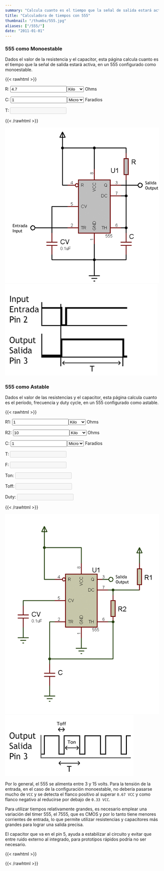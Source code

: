 ```yaml
---
summary: "Calcula cuanto es el tiempo que la señal de salida estará activa, en un circuito integrado 555 configurado como monoestable o astable."
title: "Calculadora de tiempos con 555"
thumbnail: "/thumbs/555.jpg"
aliases: ["/555/"]
date: "2011-01-01"
---
```


### 555 como Monoestable

Dados el valor de la resistencia y el capacitor, esta página calcula cuanto es el tiempo que la señal de salida estará activa, en un 555 configurado como monoestable.

{{< rawhtml >}}
<form action="" id="monoestable">
<p>R: <input id="r_m" value="4.7" type="number" /><select id="rScale_m" >
  <option></option>
  <option selected="selected">Kilo</option>
  <option>Mega</option>
</select> Ohms</p>
<p>C: <input id="c_m" value="1" type="number" /><select id="cScale_m" >
  <option>Pico</option>
  <option>Nano</option>
  <option selected="selected">Micro</option>
  <option>Mili</option>
</select> Faradios</p>
<p>T: <input id="t_m" disabled="disabled" /></p>
</form>
{{< /rawhtml >}}

![Esquematico Monoestable con 555](/images/555mono.png)
![Diagrama temporal 555](/images/555tiempos.png)

### 555 como Astable

Dados el valor de las resistencias y el capacitor, esta página calcula cuanto es el período, frecuencia y duty cycle, en un 555 configurado como astable.

{{< rawhtml >}}
<form action="" id="astable">
<p>R1: <input id="r1_a" value="1" type="number" /><select id="r1Scale_a" >
  <option></option>
  <option selected="selected">Kilo</option>
  <option>Mega</option>
</select> Ohms</p>
<p>R2: <input id="r2_a" value="10" type="number" /><select id="r2Scale_a" >
  <option></option>
  <option selected="selected">Kilo</option>
  <option>Mega</option>
</select> Ohms</p>
<p>C:  <input id="c_a" value="1" type="number" /><select id="cScale_a" >
  <option>Pico</option>
  <option>Nano</option>
  <option selected="selected">Micro</option>
  <option>Mili</option>
</select> Faradios</p>
<p>T: <input id="t_a" disabled="disabled" /></p>
<p>F: <input id="f_a" disabled="disabled" /></p>
<p>Ton: <input id="ton_a" disabled="disabled" /></p>
<p>Toff: <input id="toff_a" disabled="disabled" /></p>
<p>Duty: <input id="duty_a" disabled="disabled" /></p>
</form>
{{< /rawhtml >}}

![Esquematico Astable con 555](/images/555astable.png)
![Diagrama temporal 555](/images/555atiempos.png)
		
Por lo general, el 555 se alimenta entre 3 y 15 volts. Para la tensión de la entrada, en el caso de la configuración monoestable, no debería pasarse mucho de `VCC` y se detecta el flanco positivo al superar `0.67 VCC` y como flanco negativo al reducirse por debajo de `0.33 VCC`.

Para utilizar tiempos relativamente grandes, es necesario emplear una variación del timer 555, el 7555, que es CMOS y por lo tanto tiene menores corrientes de entrada, lo que permite utilizar resistencias y capacitores más grandes para lograr una salida precisa.

El capacitor que va en el pin 5, ayuda a estabilizar al circuito y evitar que entre ruido externo al integrado, para prototipos rápidos podría no ser necesario.

{{< rawhtml >}}
<script src="/inc/calculators/555.js"></script>
{{< /rawhtml >}}

